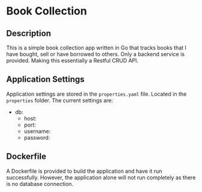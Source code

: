 # Book Collection

## Description
This is a simple book collection app written in Go that tracks books that I have bought, sell or have borrowed to others.
Only a backend service is provided. Making this essentially a Restful CRUD API.

## Application Settings
Application settings are stored in the `properties.yaml` file. Located in the `properties` folder. The current settings are:
- db:
    - host:
    - port:
    - username:
    - password:

## Dockerfile
A Dockerfile is provided to build the application and have it run successfully. However, the application alone will not 
run completely as there is no database connection.